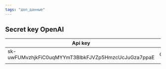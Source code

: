 ```yaml
---
tags: "доп_данные"
---
```

## Secret key OpenAI
| Api key                                             | Name     |
| --------------------------------------------------- | -------- |
| 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 | Obsidian |
|                                                     |          |